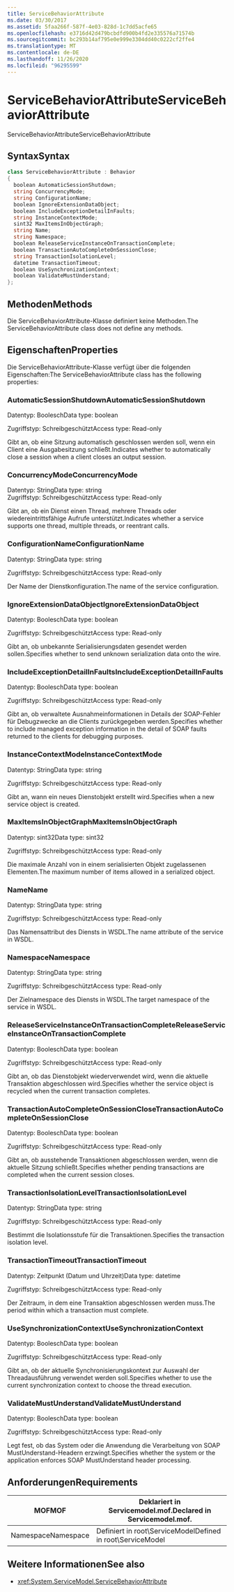 ```yaml
---
title: ServiceBehaviorAttribute
ms.date: 03/30/2017
ms.assetid: 5faa266f-587f-4e03-828d-1c7dd5acfe65
ms.openlocfilehash: e3716d42d479bcbdfd900b4fd2e335576a71574b
ms.sourcegitcommit: bc293b14af795e0e999e3304dd40c0222cf2ffe4
ms.translationtype: MT
ms.contentlocale: de-DE
ms.lasthandoff: 11/26/2020
ms.locfileid: "96295599"
---
```

# <a name="servicebehaviorattribute"></a><span data-ttu-id="eafcd-102">ServiceBehaviorAttribute</span><span class="sxs-lookup"><span data-stu-id="eafcd-102">ServiceBehaviorAttribute</span></span>

<span data-ttu-id="eafcd-103">ServiceBehaviorAttribute</span><span class="sxs-lookup"><span data-stu-id="eafcd-103">ServiceBehaviorAttribute</span></span>  
  
## <a name="syntax"></a><span data-ttu-id="eafcd-104">Syntax</span><span class="sxs-lookup"><span data-stu-id="eafcd-104">Syntax</span></span>  
  
```csharp
class ServiceBehaviorAttribute : Behavior  
{  
  boolean AutomaticSessionShutdown;  
  string ConcurrencyMode;  
  string ConfigurationName;  
  boolean IgnoreExtensionDataObject;  
  boolean IncludeExceptionDetailInFaults;  
  string InstanceContextMode;  
  sint32 MaxItemsInObjectGraph;  
  string Name;  
  string Namespace;  
  boolean ReleaseServiceInstanceOnTransactionComplete;  
  boolean TransactionAutoCompleteOnSessionClose;  
  string TransactionIsolationLevel;  
  datetime TransactionTimeout;  
  boolean UseSynchronizationContext;  
  boolean ValidateMustUnderstand;  
};  
```  
  
## <a name="methods"></a><span data-ttu-id="eafcd-105">Methoden</span><span class="sxs-lookup"><span data-stu-id="eafcd-105">Methods</span></span>  

 <span data-ttu-id="eafcd-106">Die ServiceBehaviorAttribute-Klasse definiert keine Methoden.</span><span class="sxs-lookup"><span data-stu-id="eafcd-106">The ServiceBehaviorAttribute class does not define any methods.</span></span>  
  
## <a name="properties"></a><span data-ttu-id="eafcd-107">Eigenschaften</span><span class="sxs-lookup"><span data-stu-id="eafcd-107">Properties</span></span>  

 <span data-ttu-id="eafcd-108">Die ServiceBehaviorAttribute-Klasse verfügt über die folgenden Eigenschaften:</span><span class="sxs-lookup"><span data-stu-id="eafcd-108">The ServiceBehaviorAttribute class has the following properties:</span></span>  
  
### <a name="automaticsessionshutdown"></a><span data-ttu-id="eafcd-109">AutomaticSessionShutdown</span><span class="sxs-lookup"><span data-stu-id="eafcd-109">AutomaticSessionShutdown</span></span>  

 <span data-ttu-id="eafcd-110">Datentyp: Boolesch</span><span class="sxs-lookup"><span data-stu-id="eafcd-110">Data type: boolean</span></span>  
  
 <span data-ttu-id="eafcd-111">Zugriffstyp: Schreibgeschützt</span><span class="sxs-lookup"><span data-stu-id="eafcd-111">Access type: Read-only</span></span>  
  
 <span data-ttu-id="eafcd-112">Gibt an, ob eine Sitzung automatisch geschlossen werden soll, wenn ein Client eine Ausgabesitzung schließt.</span><span class="sxs-lookup"><span data-stu-id="eafcd-112">Indicates whether to automatically close a session when a client closes an output session.</span></span>  
  
### <a name="concurrencymode"></a><span data-ttu-id="eafcd-113">ConcurrencyMode</span><span class="sxs-lookup"><span data-stu-id="eafcd-113">ConcurrencyMode</span></span>  

 <span data-ttu-id="eafcd-114">Datentyp: String</span><span class="sxs-lookup"><span data-stu-id="eafcd-114">Data type: string</span></span>  
<span data-ttu-id="eafcd-115">Zugriffstyp: Schreibgeschützt</span><span class="sxs-lookup"><span data-stu-id="eafcd-115">Access type: Read-only</span></span>  
  
 <span data-ttu-id="eafcd-116">Gibt an, ob ein Dienst einen Thread, mehrere Threads oder wiedereintrittsfähige Aufrufe unterstützt.</span><span class="sxs-lookup"><span data-stu-id="eafcd-116">Indicates whether a service supports one thread, multiple threads, or reentrant calls.</span></span>  
  
### <a name="configurationname"></a><span data-ttu-id="eafcd-117">ConfigurationName</span><span class="sxs-lookup"><span data-stu-id="eafcd-117">ConfigurationName</span></span>  

 <span data-ttu-id="eafcd-118">Datentyp: String</span><span class="sxs-lookup"><span data-stu-id="eafcd-118">Data type: string</span></span>  
  
 <span data-ttu-id="eafcd-119">Zugriffstyp: Schreibgeschützt</span><span class="sxs-lookup"><span data-stu-id="eafcd-119">Access type: Read-only</span></span>  
  
 <span data-ttu-id="eafcd-120">Der Name der Dienstkonfiguration.</span><span class="sxs-lookup"><span data-stu-id="eafcd-120">The name of the service configuration.</span></span>  
  
### <a name="ignoreextensiondataobject"></a><span data-ttu-id="eafcd-121">IgnoreExtensionDataObject</span><span class="sxs-lookup"><span data-stu-id="eafcd-121">IgnoreExtensionDataObject</span></span>  

 <span data-ttu-id="eafcd-122">Datentyp: Boolesch</span><span class="sxs-lookup"><span data-stu-id="eafcd-122">Data type: boolean</span></span>  
  
 <span data-ttu-id="eafcd-123">Zugriffstyp: Schreibgeschützt</span><span class="sxs-lookup"><span data-stu-id="eafcd-123">Access type: Read-only</span></span>  
  
 <span data-ttu-id="eafcd-124">Gibt an, ob unbekannte Serialisierungsdaten gesendet werden sollen.</span><span class="sxs-lookup"><span data-stu-id="eafcd-124">Specifies whether to send unknown serialization data onto the wire.</span></span>  
  
### <a name="includeexceptiondetailinfaults"></a><span data-ttu-id="eafcd-125">IncludeExceptionDetailInFaults</span><span class="sxs-lookup"><span data-stu-id="eafcd-125">IncludeExceptionDetailInFaults</span></span>  

 <span data-ttu-id="eafcd-126">Datentyp: Boolesch</span><span class="sxs-lookup"><span data-stu-id="eafcd-126">Data type: boolean</span></span>  
  
 <span data-ttu-id="eafcd-127">Zugriffstyp: Schreibgeschützt</span><span class="sxs-lookup"><span data-stu-id="eafcd-127">Access type: Read-only</span></span>  
  
 <span data-ttu-id="eafcd-128">Gibt an, ob verwaltete Ausnahmeinformationen in Details der SOAP-Fehler für Debugzwecke an die Clients zurückgegeben werden.</span><span class="sxs-lookup"><span data-stu-id="eafcd-128">Specifies whether to include managed exception information in the detail of SOAP faults returned to the clients for debugging purposes.</span></span>  
  
### <a name="instancecontextmode"></a><span data-ttu-id="eafcd-129">InstanceContextMode</span><span class="sxs-lookup"><span data-stu-id="eafcd-129">InstanceContextMode</span></span>  

 <span data-ttu-id="eafcd-130">Datentyp: String</span><span class="sxs-lookup"><span data-stu-id="eafcd-130">Data type: string</span></span>  
  
 <span data-ttu-id="eafcd-131">Zugriffstyp: Schreibgeschützt</span><span class="sxs-lookup"><span data-stu-id="eafcd-131">Access type: Read-only</span></span>  
  
 <span data-ttu-id="eafcd-132">Gibt an, wann ein neues Dienstobjekt erstellt wird.</span><span class="sxs-lookup"><span data-stu-id="eafcd-132">Specifies when a new service object is created.</span></span>  
  
### <a name="maxitemsinobjectgraph"></a><span data-ttu-id="eafcd-133">MaxItemsInObjectGraph</span><span class="sxs-lookup"><span data-stu-id="eafcd-133">MaxItemsInObjectGraph</span></span>  

 <span data-ttu-id="eafcd-134">Datentyp: sint32</span><span class="sxs-lookup"><span data-stu-id="eafcd-134">Data type: sint32</span></span>  
  
 <span data-ttu-id="eafcd-135">Zugriffstyp: Schreibgeschützt</span><span class="sxs-lookup"><span data-stu-id="eafcd-135">Access type: Read-only</span></span>  
  
 <span data-ttu-id="eafcd-136">Die maximale Anzahl von in einem serialisierten Objekt zugelassenen Elementen.</span><span class="sxs-lookup"><span data-stu-id="eafcd-136">The maximum number of items allowed in a serialized object.</span></span>  
  
### <a name="name"></a><span data-ttu-id="eafcd-137">Name</span><span class="sxs-lookup"><span data-stu-id="eafcd-137">Name</span></span>  

 <span data-ttu-id="eafcd-138">Datentyp: String</span><span class="sxs-lookup"><span data-stu-id="eafcd-138">Data type: string</span></span>  
  
 <span data-ttu-id="eafcd-139">Zugriffstyp: Schreibgeschützt</span><span class="sxs-lookup"><span data-stu-id="eafcd-139">Access type: Read-only</span></span>  
  
 <span data-ttu-id="eafcd-140">Das Namensattribut des Diensts in WSDL.</span><span class="sxs-lookup"><span data-stu-id="eafcd-140">The name attribute of the service in WSDL.</span></span>  
  
### <a name="namespace"></a><span data-ttu-id="eafcd-141">Namespace</span><span class="sxs-lookup"><span data-stu-id="eafcd-141">Namespace</span></span>  

 <span data-ttu-id="eafcd-142">Datentyp: String</span><span class="sxs-lookup"><span data-stu-id="eafcd-142">Data type: string</span></span>  
  
 <span data-ttu-id="eafcd-143">Zugriffstyp: Schreibgeschützt</span><span class="sxs-lookup"><span data-stu-id="eafcd-143">Access type: Read-only</span></span>  
  
 <span data-ttu-id="eafcd-144">Der Zielnamespace des Diensts in WSDL.</span><span class="sxs-lookup"><span data-stu-id="eafcd-144">The target namespace of the service in WSDL.</span></span>  
  
### <a name="releaseserviceinstanceontransactioncomplete"></a><span data-ttu-id="eafcd-145">ReleaseServiceInstanceOnTransactionComplete</span><span class="sxs-lookup"><span data-stu-id="eafcd-145">ReleaseServiceInstanceOnTransactionComplete</span></span>  

 <span data-ttu-id="eafcd-146">Datentyp: Boolesch</span><span class="sxs-lookup"><span data-stu-id="eafcd-146">Data type: boolean</span></span>  
  
 <span data-ttu-id="eafcd-147">Zugriffstyp: Schreibgeschützt</span><span class="sxs-lookup"><span data-stu-id="eafcd-147">Access type: Read-only</span></span>  
  
 <span data-ttu-id="eafcd-148">Gibt an, ob das Dienstobjekt wiederverwendet wird, wenn die aktuelle Transaktion abgeschlossen wird.</span><span class="sxs-lookup"><span data-stu-id="eafcd-148">Specifies whether the service object is recycled when the current transaction completes.</span></span>  
  
### <a name="transactionautocompleteonsessionclose"></a><span data-ttu-id="eafcd-149">TransactionAutoCompleteOnSessionClose</span><span class="sxs-lookup"><span data-stu-id="eafcd-149">TransactionAutoCompleteOnSessionClose</span></span>  

 <span data-ttu-id="eafcd-150">Datentyp: Boolesch</span><span class="sxs-lookup"><span data-stu-id="eafcd-150">Data type: boolean</span></span>  
  
 <span data-ttu-id="eafcd-151">Zugriffstyp: Schreibgeschützt</span><span class="sxs-lookup"><span data-stu-id="eafcd-151">Access type: Read-only</span></span>  
  
 <span data-ttu-id="eafcd-152">Gibt an, ob ausstehende Transaktionen abgeschlossen werden, wenn die aktuelle Sitzung schließt.</span><span class="sxs-lookup"><span data-stu-id="eafcd-152">Specifies whether pending transactions are completed when the current session closes.</span></span>  
  
### <a name="transactionisolationlevel"></a><span data-ttu-id="eafcd-153">TransactionIsolationLevel</span><span class="sxs-lookup"><span data-stu-id="eafcd-153">TransactionIsolationLevel</span></span>  

 <span data-ttu-id="eafcd-154">Datentyp: String</span><span class="sxs-lookup"><span data-stu-id="eafcd-154">Data type: string</span></span>  
  
 <span data-ttu-id="eafcd-155">Zugriffstyp: Schreibgeschützt</span><span class="sxs-lookup"><span data-stu-id="eafcd-155">Access type: Read-only</span></span>  
  
 <span data-ttu-id="eafcd-156">Bestimmt die Isolationsstufe für die Transaktionen.</span><span class="sxs-lookup"><span data-stu-id="eafcd-156">Specifies the transaction isolation level.</span></span>  
  
### <a name="transactiontimeout"></a><span data-ttu-id="eafcd-157">TransactionTimeout</span><span class="sxs-lookup"><span data-stu-id="eafcd-157">TransactionTimeout</span></span>  

 <span data-ttu-id="eafcd-158">Datentyp: Zeitpunkt (Datum und Uhrzeit)</span><span class="sxs-lookup"><span data-stu-id="eafcd-158">Data type: datetime</span></span>  
  
 <span data-ttu-id="eafcd-159">Zugriffstyp: Schreibgeschützt</span><span class="sxs-lookup"><span data-stu-id="eafcd-159">Access type: Read-only</span></span>  
  
 <span data-ttu-id="eafcd-160">Der Zeitraum, in dem eine Transaktion abgeschlossen werden muss.</span><span class="sxs-lookup"><span data-stu-id="eafcd-160">The period within which a transaction must complete.</span></span>  
  
### <a name="usesynchronizationcontext"></a><span data-ttu-id="eafcd-161">UseSynchronizationContext</span><span class="sxs-lookup"><span data-stu-id="eafcd-161">UseSynchronizationContext</span></span>  

 <span data-ttu-id="eafcd-162">Datentyp: Boolesch</span><span class="sxs-lookup"><span data-stu-id="eafcd-162">Data type: boolean</span></span>  
  
 <span data-ttu-id="eafcd-163">Zugriffstyp: Schreibgeschützt</span><span class="sxs-lookup"><span data-stu-id="eafcd-163">Access type: Read-only</span></span>  
  
 <span data-ttu-id="eafcd-164">Gibt an, ob der aktuelle Synchronisierungskontext zur Auswahl der Threadausführung verwendet werden soll.</span><span class="sxs-lookup"><span data-stu-id="eafcd-164">Specifies whether to use the current synchronization context to choose the thread execution.</span></span>  
  
### <a name="validatemustunderstand"></a><span data-ttu-id="eafcd-165">ValidateMustUnderstand</span><span class="sxs-lookup"><span data-stu-id="eafcd-165">ValidateMustUnderstand</span></span>  

 <span data-ttu-id="eafcd-166">Datentyp: Boolesch</span><span class="sxs-lookup"><span data-stu-id="eafcd-166">Data type: boolean</span></span>  
  
 <span data-ttu-id="eafcd-167">Zugriffstyp: Schreibgeschützt</span><span class="sxs-lookup"><span data-stu-id="eafcd-167">Access type: Read-only</span></span>  
  
 <span data-ttu-id="eafcd-168">Legt fest, ob das System oder die Anwendung die Verarbeitung von SOAP MustUnderstand-Headern erzwingt.</span><span class="sxs-lookup"><span data-stu-id="eafcd-168">Specifies whether the system or the application enforces SOAP MustUnderstand header processing.</span></span>  
  
## <a name="requirements"></a><span data-ttu-id="eafcd-169">Anforderungen</span><span class="sxs-lookup"><span data-stu-id="eafcd-169">Requirements</span></span>  
  
|<span data-ttu-id="eafcd-170">MOF</span><span class="sxs-lookup"><span data-stu-id="eafcd-170">MOF</span></span>|<span data-ttu-id="eafcd-171">Deklariert in Servicemodel.mof.</span><span class="sxs-lookup"><span data-stu-id="eafcd-171">Declared in Servicemodel.mof.</span></span>|  
|---------|-----------------------------------|  
|<span data-ttu-id="eafcd-172">Namespace</span><span class="sxs-lookup"><span data-stu-id="eafcd-172">Namespace</span></span>|<span data-ttu-id="eafcd-173">Definiert in root\ServiceModel</span><span class="sxs-lookup"><span data-stu-id="eafcd-173">Defined in root\ServiceModel</span></span>|  
  
## <a name="see-also"></a><span data-ttu-id="eafcd-174">Weitere Informationen</span><span class="sxs-lookup"><span data-stu-id="eafcd-174">See also</span></span>

- <xref:System.ServiceModel.ServiceBehaviorAttribute>
